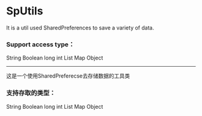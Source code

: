 # SpUtils
It is a util used SharedPreferences to save a variety of data.
### Support access type：
String
Boolean
long
int
List
Map
Object

------
这是一个使用SharedPreferecse去存储数据的工具类
### 支持存取的类型：
String
Boolean
long
int
List
Map
Object
